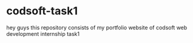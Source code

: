 # codsoft-task1
hey guys this repository consists of my portfolio website of codsoft web development internship task1
